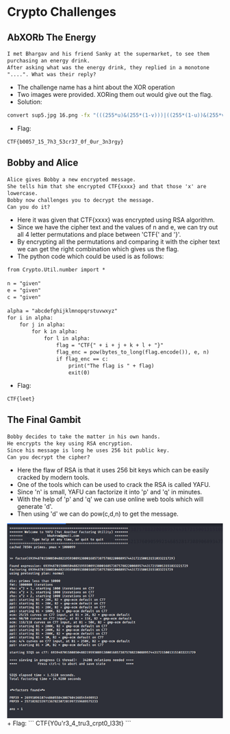 # Crypto Challenges

## AbXORb The Energy
```
I met Bhargav and his friend Sanky at the supermarket, to see them purchasing an energy drink.
After asking what was the energy drink, they replied in a monotone "....". What was their reply?
```

+ The challenge name has a hint about the XOR operation
+ Two images were provided. XORing them out would give out the flag.
+ Solution:
```bash
convert sup5.jpg 16.png -fx "(((255*u)&(255*(1-v)))|((255*(1-u))&(255*v)))/255" res_chk.jpg
```
+ Flag:
```
CTF{b0057_15_7h3_53cr37_0f_0ur_3n3rgy}
```

## Bobby and Alice
```
Alice gives Bobby a new encrypted message.
She tells him that she encrypted CTF{xxxx} and that those 'x' are lowercase.
Bobby now challenges you to decrypt the message.
Can you do it?
```
+ Here it was given that CTF{xxxx} was encrypted using RSA algorithm.
+ Since we have the cipher text and the values of n and e, we can try out all 4 letter permutations and place between 'CTF{' and '}'.
+ By encrypting all the permutations and comparing it with the cipher text we can get the right combination which gives us the flag.
+ The python code which could be used is as follows:

```
from Crypto.Util.number import *

n = "given"
e = "given"
c = "given"

alpha = "abcdefghijklmnopqrstuvwxyz"
for i in alpha:
	for j in alpha:
		for k in alpha:
			for l in alpha:
				flag = "CTF{" + i + j + k + l + "}"
				flag_enc = pow(bytes_to_long(flag.encode()), e, n)
				if flag_enc == c:
					print("The flag is " + flag)
					exit(0)
```
+ Flag:
```
CTF{leet}
```

## The Final Gambit
```
Bobby decides to take the matter in his own hands.
He encrypts the key using RSA encryption.
Since his message is long he uses 256 bit public key.
Can you decrypt the cipher?
```
+ Here the flaw of RSA is that it uses 256 bit keys which can be easily cracked by modern tools.
+ One of the tools which can be used to crack the RSA is called YAFU.
+ Since 'n' is small, YAFU can factorize it into 'p' and 'q' in minutes.
+ With the help of 'p' and 'q' we can use online web tools which will generate 'd'.
+ Then using 'd' we can do pow(c,d,n) to get the message.
<img src = "./yafu.PNG" alt = "Error"/>
+ Flag:
```
CTF{Y0u'r3_4_tru3_crpt0_l33t}
```